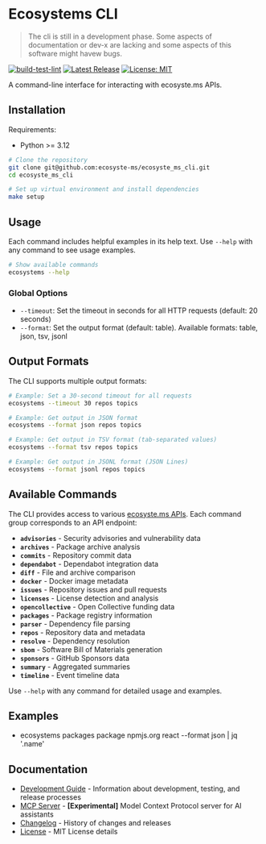 # Ecosystems CLI

> The cli is still in a development phase. Some aspects of documentation or dev-x are lacking and some aspects of this software might havew bugs.

[![build-test-lint](https://github.com/ecosyste-ms/ecosyste_ms_cli/actions/workflows/build-test-lint.yml/badge.svg)](https://github.com/ecosyste-ms/ecosyste_ms_cli/actions/workflows/build-test-lint.yml)
[![Latest Release](https://img.shields.io/github/v/release/ecosyste-ms/ecosyste_ms_cli)](https://github.com/ecosyste-ms/ecosyste_ms_cli/releases/latest)
[![License: MIT](https://img.shields.io/badge/License-MIT-yellow.svg)](https://opensource.org/licenses/MIT)

A command-line interface for interacting with ecosyste.ms APIs.

## Installation

Requirements:
- Python >= 3.12

```bash
# Clone the repository
git clone git@github.com:ecosyste-ms/ecosyste_ms_cli.git
cd ecosyste_ms_cli

# Set up virtual environment and install dependencies
make setup
```

## Usage

Each command includes helpful examples in its help text. Use `--help` with any command to see usage examples.

```bash
# Show available commands
ecosystems --help
```

### Global Options

- `--timeout`: Set the timeout in seconds for all HTTP requests (default: 20 seconds)
- `--format`: Set the output format (default: table). Available formats: table, json, tsv, jsonl


## Output Formats

The CLI supports multiple output formats:

```bash
# Example: Set a 30-second timeout for all requests
ecosystems --timeout 30 repos topics

# Example: Get output in JSON format
ecosystems --format json repos topics

# Example: Get output in TSV format (tab-separated values)
ecosystems --format tsv repos topics

# Example: Get output in JSONL format (JSON Lines)
ecosystems --format jsonl repos topics
```

## Available Commands

The CLI provides access to various [ecosyste.ms APIs](https://ecosyste.ms/api). Each command group corresponds to an API endpoint:

- **`advisories`** - Security advisories and vulnerability data
- **`archives`** - Package archive analysis
- **`commits`** - Repository commit data
- **`dependabot`** - Dependabot integration data
- **`diff`** - File and archive comparison
- **`docker`** - Docker image metadata
- **`issues`** - Repository issues and pull requests
- **`licenses`** - License detection and analysis
- **`opencollective`** - Open Collective funding data
- **`packages`** - Package registry information
- **`parser`** - Dependency file parsing
- **`repos`** - Repository data and metadata
- **`resolve`** - Dependency resolution
- **`sbom`** - Software Bill of Materials generation
- **`sponsors`** - GitHub Sponsors data
- **`summary`** - Aggregated summaries
- **`timeline`** - Event timeline data

Use `--help` with any command for detailed usage and examples.

## Examples

* ecosystems packages package npmjs.org react --format json | jq '.name'


## Documentation

- [Development Guide](docs/DEVELOPMENT.md) - Information about development, testing, and release processes
- [MCP Server](docs/MCP.md) - **[Experimental]** Model Context Protocol server for AI assistants
- [Changelog](CHANGELOG.md) - History of changes and releases
- [License](LICENSE) - MIT License details
